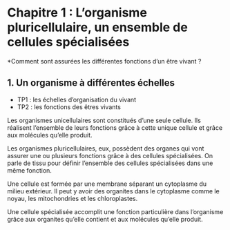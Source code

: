 # Chapitre 1 : L’organisme pluricellulaire, un ensemble de cellules spécialisées

*Comment sont assurées les différentes fonctions d’un être vivant ?

## 1.	Un organisme à différentes échelles
- TP1 : les échelles d’organisation du vivant
- TP2 : les fonctions des êtres vivants


Les organismes unicellulaires sont constitués d’une seule cellule. Ils réalisent l’ensemble de leurs fonctions grâce à cette unique cellule et grâce aux molécules qu’elle produit.

Les organismes pluricellulaires, eux, possèdent des organes qui vont assurer une ou plusieurs fonctions grâce à des cellules spécialisées. On parle de tissu pour définir l’ensemble des cellules spécialisées dans une même fonction.

Une cellule est formée par une membrane séparant un cytoplasme du milieu extérieur. Il peut y avoir des organites dans le cytoplasme comme le noyau, les mitochondries et les chloroplastes.

Une cellule spécialisée accomplit une fonction particulière dans l’organisme grâce aux organites qu’elle contient et aux molécules qu’elle produit.
